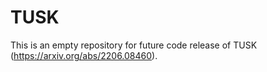 # TUSK
This is an empty repository for future code release of TUSK (https://arxiv.org/abs/2206.08460).
